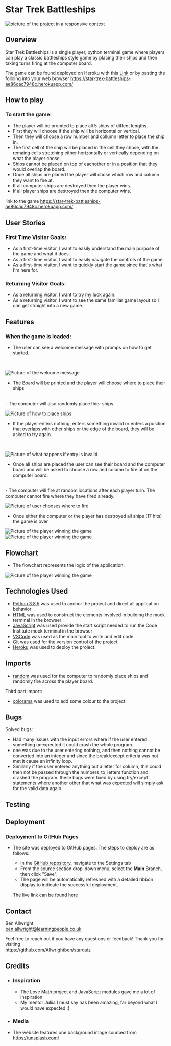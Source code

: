 <h1>Star Trek Battleships</h1>

![picture of the project in a responsive context](documentation/responsive.PNG)

## Overview

<p>Star Trek Battleships is a single player, python terminal game where players can play a classic battleships style game by placing their ships and then taking turns firing at the computer board.</p>

The game can be found deployed on Heroku with this [Link](https://star-trek-battleships-ae86cac7948c.herokuapp.com/) or by pasting the folloing into your web browser https://star-trek-battleships-ae86cac7948c.herokuapp.com/

## How to play

<h3>To start the game:</h3>

- The player will be promted to place all 5 ships of diffent lengths.
- First they will choose if the ship will be horizontal or vertical.
- Then they will choose a row number and collumn letter to place the ship in.
- The first cell of the ship will be placed in the cell they chose, with the
remaing cells stretching either horizontally or vertically depending on what 
the player chose.
- Ships cannot be placed on top of eachother or in a position that they would
overlap the board.
- Once all ships are placed the player will chose which row and column they
want to fire at.
- If all computer ships are destroyed then the player wins.
- If all player ships are destroyed then the computer wins.

link to the game https://star-trek-battleships-ae86cac7948c.herokuapp.com/

## User Stories
<h3>First Time Visitor Goals:</h3>

- As a first-time visitor, I want to easily understand the main purpose of the game and what it does.
- As a first-time visitor, I want to easily navigate the controls of the game.
- As a first-time visitor, I want to quickly start the game since that's what I'm here for.

<h3>Returning Visitor Goals:</h3>

- As a returning visitor, I want to try my luck again.
- As a returning visitor, I want to see the same familiar game layout so I can get straight into a new game.

## Features

<h3>When the game is loaded:</h3>

- The user can see a welcome message with promps on how to get started.
<br>

![Picture of the welcome message](documentation/welcome.PNG)

- The Board will be printed and the player will choose where to place their ships
<br>
- The computer will also randomly place thier ships

![Picture of how to place ships](documentation/placehips.PNG)

- If the player enters nothing, enters something invalid or enters a position that overlaps with other ships or the edge of the board, they will be asked to try again.
<br>

![Picture of what happens if entry is invalid](documentation/invalid.PNG)

- Once all ships are placed the user can see their board and the computer board and will be asked to choose a row and column to fire at on the computer board.
<br>
- The computer will fire at random locations after each player turn. The computer cannot fire where they have fired already.

![Picture of user chooses where to fire](documentation/choosecelltofireat.PNG)

- Once either the computer or the player has destroyed all ships (17 hits) the game is over

![Picture of the player winning the game](documentation/congratulations.PNG)
![Picture of the player winning the game](documentation/defeat.PNG)

## Flowchart

- The flowchart represents the logic of the application:

![Picture of the player winning the game](documentation/lucidflowchart.PNG)


## Technologies Used

- [Python 3.8.5](https://www.python.org/downloads/release/python-385/) was used to anchor the project and direct all application behavior
- [HTML](https://developer.mozilla.org/en-US/docs/Web/HTML) was used to construct the elements involved in building the mock terminal in the browser
- [JavaScript](https://developer.mozilla.org/en-US/docs/Web/JavaScript) was used provide the start script needed to run the Code Institute mock terminal in the browser
- [VSCode](https://code.visualstudio.com/) was used as the main tool to write and edit code.
- [Git](https://git-scm.com/) was used for the version control of the project.
- [Heroku](https://dashboard.heroku.com/apps) was used to deploy the project.

## Imports

- [random](https://docs.python.org/3/library/random.html) was used for the computer to randomly place ships and randomly fire across the player board.

Third part import:
- [colorama](https://pypi.org/project/colorama/) was used to add some colour to the project.


## Bugs

Solved bugs:
- Had many issues with the input errors where if the user entered something
unexpected it could crash the whole program.
- one was due to the user entering nothing, and then nothing cannot be converted
into an integer and since the break/except criteria was not met it cause an infinity loop.
- Similarly if the user entered anything but a letter for column, this could then not be passed through the numbers_to_letters function and crashed the program.
these bugs were fixed by using try/except statements where another other that what was expected will simply ask for the valid data again.


## Testing



## Deployment

### Deployment to GitHub Pages

- The site was deployed to GitHub pages. The steps to deploy are as follows: 
  - In the [GitHub repository](https://github.com/Allwrightben/starquiz), navigate to the Settings tab 
  - From the source section drop-down menu, select the **Main** Branch, then click "Save".
  - The page will be automatically refreshed with a detailed ribbon display to indicate the successful deployment.

  The live link can be found [here](https://allwrightben.github.io/starquiz/)

## Contact

Ben Allwright<br>
ben.allwright@learningpeople.co.uk

Feel free to reach out if you have any questions or feedback! Thank you for visiting<br> https://github.com/Allwrightben/starquiz

## Credits

- <h3>Inspiration</h3>

  - The Love Math project and JavaScript modules gave me a lot of inspiration.
  - My mentor Juliia I must say has been amazing, far beyond what I would have expected :)

- <h3>Media</h3>

- The website features one background image sourced from https://unsplash.com/



